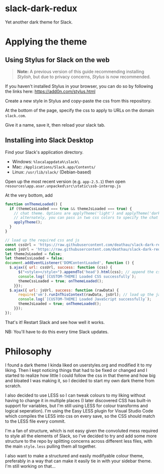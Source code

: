 # slack-dark-redux
Yet another dark theme for Slack.

# Applying the theme
## Using Stylus for Slack on the web

> **Note:** A previous version of this guide recommending installing *Stylish*,
but due to privacy concerns, *Stylus* is now recommended.

If you haven't installed Stylus in your browser, you can do so by following the
links here: https://add0n.com/stylus.html

Create a new style in Stylus and copy-paste the css from this repository.

At the bottom of the page, specify the css to apply to URLs on the domain
`slack.com`.

Give it a name, save it, then reload your slack tab.

## Installing into Slack Desktop

Find your Slack's application directory.

* Windows: `%localappdata%\slack\`
* Mac: `/Applications/Slack.app/Contents/`
* Linux: `/usr/lib/slack/` (Debian-based)


Open up the most recent version (e.g. `app-2.5.1`) then open
`resources\app.asar.unpacked\src\static\ssb-interop.js`

At the very bottom, add

```js
function onThemeLoaded() {
  if (themeCssLoaded === true && themeJsLoaded === true) {
    // chat theme. Options are applyTheme('light') and applyTheme('dark'), anything else attempts to use sidebar colors
    // alternately, you can pass in two css colors to specify the chat background and foreground, respectively
    applyTheme();
  }
}

// load up the required css and js
const cssUrl = 'https://raw.githubusercontent.com/deathau/slack-dark-redux/master/style.css';
const jsUrl = 'https://raw.githubusercontent.com/deathau/slack-dark-redux/master/inject.js';
let themeJsLoaded = false;
let themeCssLoaded = false;
document.addEventListener('DOMContentLoaded', function () {
  $.ajax({ url: cssUrl, success: function (css) {
      $("<style></style>").appendTo('head').html(css); // append the css
      console.log(`[CUSTOM-THEME] Loaded CSS successfully`);
      themeCssLoaded = true; onThemeLoaded();
    }});
  $.ajax({ url: jsUrl, success: function (rawData) {
      require('vm').runInThisContext(rawData, jsUrl); // load up the javascript
      console.log(`[CUSTOM-THEME] Loaded JavaScript successfully`);
      themeJsLoaded = true; onThemeLoaded();
    }});
});
```

That's it! Restart Slack and see how well it works.

NB: You'll have to do this every time Slack updates.

# Philosophy

I found a dark theme I kinda liked on userstyles.org and modified it to my
liking. Then I kept noticing things that had to be fixed or changed and I
started to realize how little I could follow the css in that theme and how big
and bloated I was making it, so I decided to start my own dark theme from
scratch.

I also decided to use LESS so I can tweak colours to my liking without having to
change it in multiple places (I later discovered CSS has built-in support for
variables, but I'm still using LESS for colour transforms and logical
seperation). I'm using the Easy LESS plugin for Visual Studio Code which
compiles the LESS into css on every save, so the CSS should match to the LESS
file every commit.

I'm a fan of structure, which is not easy given the convoluted mess required to
style all the elements of Slack, so I've decided to try and add some more
structure to the repo by splitting concerns across different less files, with
the main `style.less` pulling them all together.

I also want to make a structured and easily modifyable colour theme, preferably
in a way that can make it easily tie in with your sidebar theme. I'm still
working on that...